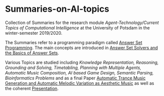 # Summaries-on-AI-topics
Collection of Summaries for the research module *Agent-Technology/Current Topics of Computational Intelligence* at the University of Potsdam in the winter-semester 2019/2020.

The Summaries refer to a programming paradigm called [Answer Set Programming](https://en.wikipedia.org/wiki/Answer_set_programming). 
The main concepts are introduced in [Answer Set Solvers and the Basics of Answer Sets](https://github.com/bmarv/Summaries-on-AI-topics/blob/master/1.%20Answer%20Set%20Solvers%20and%20the%20Basics%20of%20Answer%20Sets.pdf).

Various Topics are studied including *Knowledge Representation, Reasoning, Grounding and Solving, Timetabling, Planning with Multiple Agents, Automatic Music Composition, AI based Game Design, Semantic Parsing, Bioinformatics Problems* and as a final Paper [Automatic Trance Music Generation and Automatic Melodic Variation as Aesthetic Music](https://github.com/bmarv/Summaries-on-AI-topics/blob/master/Paper%20-%20Automatic%20Trance%20Music%20Generation%20and%20Automatic%20Melodic%20Variation%20as%20Aesthetic%20Music.pdf) as well as the coherent [Presentation](https://github.com/bmarv/Summaries-on-AI-topics/blob/master/Presentation%20-%20Automatic%20Trance%20Music%20Generation%20and%20Automatic%20Melodic%20Variation%20as%20Aesthetic%20Music.pdf).
